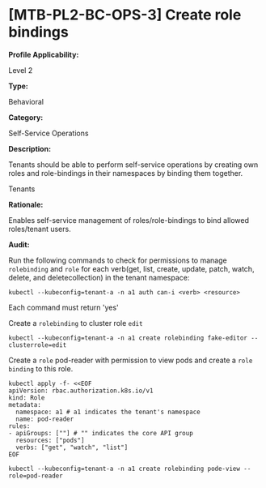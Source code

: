 # [MTB-PL2-BC-OPS-3] Create role bindings

**Profile Applicability:**

Level 2

**Type:**

Behavioral

**Category:**

Self-Service Operations

**Description:**

Tenants should be able to perform self-service operations by creating own roles and role-bindings in their namespaces by binding them together.

Tenants

**Rationale:**

Enables self-service management of roles/role-bindings to bind allowed roles/tenant users.

**Audit:**

Run the following commands to check for permissions to manage `rolebinding` and `role` for each verb(get, list, create, update, patch, watch, delete, and deletecollection) in the tenant namespace:

    kubectl --kubeconfig=tenant-a -n a1 auth can-i <verb> <resource>

Each command must return 'yes'

Create a `rolebinding` to cluster role `edit`

    kubectl --kubeconfig=tenant-a -n a1 create rolebinding fake-editor --clusterrole=edit

Create a `role` pod-reader with permission to view pods and create a `role binding` to this role.

    kubectl apply -f- <<EOF
    apiVersion: rbac.authorization.k8s.io/v1
    kind: Role
    metadata:
      namespace: a1 # a1 indicates the tenant's namespace
      name: pod-reader
    rules:
    - apiGroups: [""] # "" indicates the core API group
      resources: ["pods"]
      verbs: ["get", "watch", "list"]
    EOF

    kubectl --kubeconfig=tenant-a -n a1 create rolebinding pode-view --role=pod-reader
